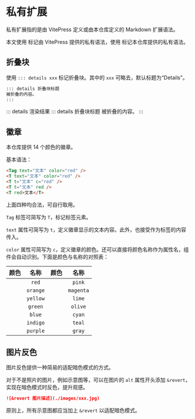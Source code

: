 # 私有扩展

私有扩展指的是由 VitePress 定义或由本仓库定义的 Markdown 扩展语法。

本文使用 <T t="VitePress" purple /> 标记由 VitePress 提供的私有语法，使用 <T t="Repo" blue /> 标记本仓库提供的私有语法。

## 折叠块 <T t="VitePress" purple />

使用 `::: details xxx` 标记折叠块。其中的 `xxx` 可略去，默认标题为“Details”。

```markdown
::: details 折叠块标题
被折叠的内容。
:::
```

::: details 渲染结果
::: details 折叠块标题
被折叠的内容。
:::

## 徽章 <T t="Repo" cyan />

本仓库提供 14 个颜色的徽章。

基本语法：

```markdown
<Tag text="文本" color="red" />
<T text="文本" color="red" />
<T t="文本" c="red" />
<T t="文本" red />
<T red>文本</T>
```

上面四种均合法，可自行取用。

`Tag` 标签可简写为 `T`，标记标签元素。

`text` 属性可简写为 `t`，定义徽章显示的文本内容。此外，也接受作为标签的内容传入。

`color` 属性可简写为 `c`，定义徽章的颜色。还可以直接将颜色名称作为属性名，组件会自动识别。下面是颜色与名称的对照表：

|         颜色          |   名称   |          颜色          |   名称    |
| :-------------------: | :------: | :--------------------: | :-------: |
|  <T t="红色" red />   |  `red`   |  <T t="粉色" pink />   |  `pink`   |
| <T t="橙色" orange /> | `orange` | <T t="洋红" magenta /> | `magenta` |
| <T t="黄色" yellow /> | `yellow` |  <T t="青绿" lime />   |  `lime`   |
| <T t="绿色" green />  | `green`  |  <T t="橄榄" olive />  |  `olive`  |
|  <T t="蓝色" blue />  |  `blue`  |  <T t="青色" cyan />   |  `cyan`   |
| <T t="靛青" indigo /> | `indigo` |  <T t="茶色" teal />   |  `teal`   |
| <T t="紫色" purple /> | `purple` |  <T t="灰色" gray />   |  `gray`   |

## 图片反色 <T t="Repo" cyan />

图片反色提供一种简易的适配暗色模式的方式。

对于不是照片的图片，例如示意图等，可以在图片的 `alt` 属性开头添加 `&revert`，实现在暗色模式时反色，提升观感。

```markdown
![&revert 图片描述](./images/xxx.jpg)
```

原则上，所有示意图都应当加上 `&revert` 以适配暗色模式。